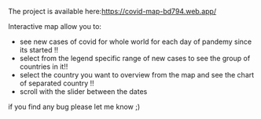 The project is available here:<a>https://covid-map-bd794.web.app/</a>

Interactive map allow you to: <br/>
<ul>
  <li>see new cases of covid for whole world for each day of pandemy since its started !!</li>
<li>select from the legend specific range of new cases to see the group of countries in it!!</li>
<li>select the country you want to overview from the map and see the chart of separated country !!</li>
<li>scroll with the slider between the dates</li>
</ul>

if you find any bug please let me know ;)
